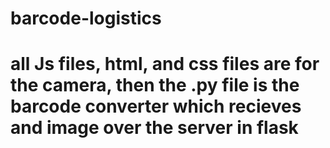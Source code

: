 # barcode-logistics
# all Js files, html, and css files are for the camera, then the .py file is the barcode converter which recieves and image over the server in flask
